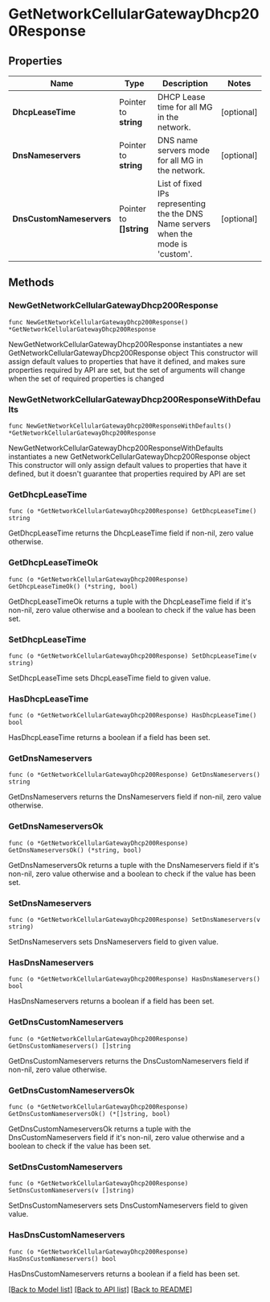 # GetNetworkCellularGatewayDhcp200Response

## Properties

Name | Type | Description | Notes
------------ | ------------- | ------------- | -------------
**DhcpLeaseTime** | Pointer to **string** | DHCP Lease time for all MG in the network. | [optional] 
**DnsNameservers** | Pointer to **string** | DNS name servers mode for all MG in the network. | [optional] 
**DnsCustomNameservers** | Pointer to **[]string** | List of fixed IPs representing the the DNS Name servers when the mode is &#39;custom&#39;. | [optional] 

## Methods

### NewGetNetworkCellularGatewayDhcp200Response

`func NewGetNetworkCellularGatewayDhcp200Response() *GetNetworkCellularGatewayDhcp200Response`

NewGetNetworkCellularGatewayDhcp200Response instantiates a new GetNetworkCellularGatewayDhcp200Response object
This constructor will assign default values to properties that have it defined,
and makes sure properties required by API are set, but the set of arguments
will change when the set of required properties is changed

### NewGetNetworkCellularGatewayDhcp200ResponseWithDefaults

`func NewGetNetworkCellularGatewayDhcp200ResponseWithDefaults() *GetNetworkCellularGatewayDhcp200Response`

NewGetNetworkCellularGatewayDhcp200ResponseWithDefaults instantiates a new GetNetworkCellularGatewayDhcp200Response object
This constructor will only assign default values to properties that have it defined,
but it doesn't guarantee that properties required by API are set

### GetDhcpLeaseTime

`func (o *GetNetworkCellularGatewayDhcp200Response) GetDhcpLeaseTime() string`

GetDhcpLeaseTime returns the DhcpLeaseTime field if non-nil, zero value otherwise.

### GetDhcpLeaseTimeOk

`func (o *GetNetworkCellularGatewayDhcp200Response) GetDhcpLeaseTimeOk() (*string, bool)`

GetDhcpLeaseTimeOk returns a tuple with the DhcpLeaseTime field if it's non-nil, zero value otherwise
and a boolean to check if the value has been set.

### SetDhcpLeaseTime

`func (o *GetNetworkCellularGatewayDhcp200Response) SetDhcpLeaseTime(v string)`

SetDhcpLeaseTime sets DhcpLeaseTime field to given value.

### HasDhcpLeaseTime

`func (o *GetNetworkCellularGatewayDhcp200Response) HasDhcpLeaseTime() bool`

HasDhcpLeaseTime returns a boolean if a field has been set.

### GetDnsNameservers

`func (o *GetNetworkCellularGatewayDhcp200Response) GetDnsNameservers() string`

GetDnsNameservers returns the DnsNameservers field if non-nil, zero value otherwise.

### GetDnsNameserversOk

`func (o *GetNetworkCellularGatewayDhcp200Response) GetDnsNameserversOk() (*string, bool)`

GetDnsNameserversOk returns a tuple with the DnsNameservers field if it's non-nil, zero value otherwise
and a boolean to check if the value has been set.

### SetDnsNameservers

`func (o *GetNetworkCellularGatewayDhcp200Response) SetDnsNameservers(v string)`

SetDnsNameservers sets DnsNameservers field to given value.

### HasDnsNameservers

`func (o *GetNetworkCellularGatewayDhcp200Response) HasDnsNameservers() bool`

HasDnsNameservers returns a boolean if a field has been set.

### GetDnsCustomNameservers

`func (o *GetNetworkCellularGatewayDhcp200Response) GetDnsCustomNameservers() []string`

GetDnsCustomNameservers returns the DnsCustomNameservers field if non-nil, zero value otherwise.

### GetDnsCustomNameserversOk

`func (o *GetNetworkCellularGatewayDhcp200Response) GetDnsCustomNameserversOk() (*[]string, bool)`

GetDnsCustomNameserversOk returns a tuple with the DnsCustomNameservers field if it's non-nil, zero value otherwise
and a boolean to check if the value has been set.

### SetDnsCustomNameservers

`func (o *GetNetworkCellularGatewayDhcp200Response) SetDnsCustomNameservers(v []string)`

SetDnsCustomNameservers sets DnsCustomNameservers field to given value.

### HasDnsCustomNameservers

`func (o *GetNetworkCellularGatewayDhcp200Response) HasDnsCustomNameservers() bool`

HasDnsCustomNameservers returns a boolean if a field has been set.


[[Back to Model list]](../README.md#documentation-for-models) [[Back to API list]](../README.md#documentation-for-api-endpoints) [[Back to README]](../README.md)


